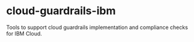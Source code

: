# cloud-guardrails-ibm
Tools to support cloud guardrails implementation and compliance checks for IBM Cloud.
